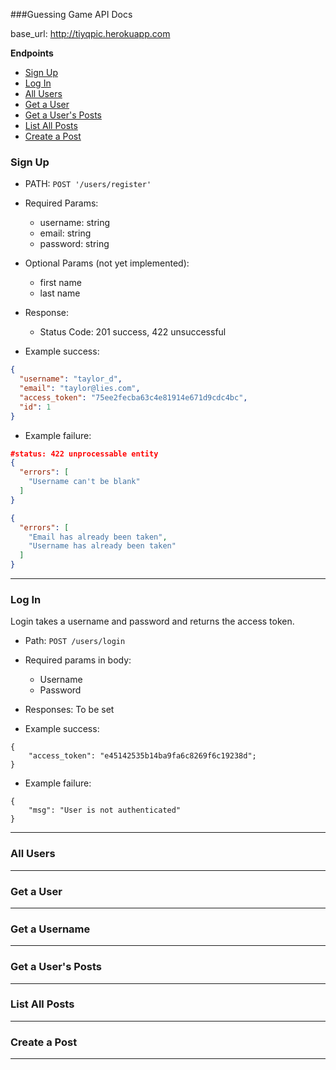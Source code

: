 ###Guessing Game API Docs

base_url: http://tiyqpic.herokuapp.com

**Endpoints**

* [Sign Up](#sign-up)
* [Log In](#log-in)
* [All Users](#all-users)
* [Get a User](#get-a-user)
* [Get a User's Posts](#get-a-users-posts)
* [List All Posts](#list-all-posts)
* [Create a Post](#create-a-post)

### Sign Up

* PATH: `POST '/users/register'`

* Required Params:
  * username: string
  * email: string
  * password: string

* Optional Params (not yet implemented):
	* first name
	* last name

* Response: 
  * Status Code: 201 success, 422 unsuccessful

* Example success:

```json
{
  "username": "taylor_d",
  "email": "taylor@lies.com",
  "access_token": "75ee2fecba63c4e81914e671d9cdc4bc",
  "id": 1
}
```

* Example failure:

```json
#status: 422 unprocessable entity
{
  "errors": [
    "Username can't be blank"
  ]
}

{
  "errors": [
    "Email has already been taken",
    "Username has already been taken"
  ]
}
```

****

### Log In

Login takes a username and password and returns the access token.

* Path: `POST /users/login`

* Required params in body:
  * Username
  * Password

* Responses: To be set

* Example success:
```
{
	"access_token": "e45142535b14ba9fa6c8269f6c19238d";
}
```

* Example failure:

```
{
	"msg": "User is not authenticated"
}
```
****

### All Users

****

### Get a User

****

### Get a Username

****

### Get a User's Posts

****

### List All Posts

****

### Create a Post

****


